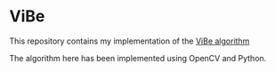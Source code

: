# ViBe
This repository contains my implementation of the [ViBe algorithm](http://orbi.ulg.ac.be/bitstream/2268/145853/1/Barnich2011ViBe.pdf)

The algorithm here has been implemented using OpenCV and Python.
